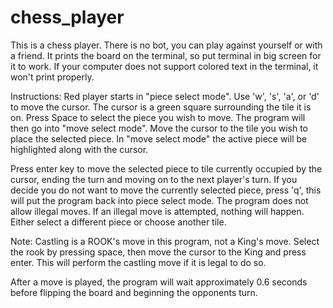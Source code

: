 # chess_player
This is a chess player. There is no bot, you can play against yourself or with a friend. It prints the board on the terminal, so put terminal in big screen for it to work. If your computer does not support colored text in the terminal, it won't print properly.

Instructions:
Red player starts in "piece select mode".
Use 'w', 's', 'a', or 'd' to move the cursor. The cursor is a green square surrounding the tile it is on.
Press Space to select the piece you wish to move. The program will then go into "move select mode".
Move the cursor to the tile you wish to place the selected piece. In "move select mode" the active piece will be highlighted along with the cursor.

Press enter key to move the selected piece to tile currently occupied by the cursor, ending the turn and moving on to the next player's turn.
If you decide you do not want to move the currently selected piece, press 'q', this will put the program back into piece select mode. 
The program does not allow illegal moves. If an illegal move is attempted, nothing will happen. Either select a different piece or choose another tile.

Note: Castling is a ROOK's move in this program, not a King's move. Select the rook by pressing space, then move the cursor to the King and press enter.
This will perform the castling move if it is legal to do so.

After a move is played, the program will wait approximately 0.6 seconds before flipping the board and beginning the opponents turn.

